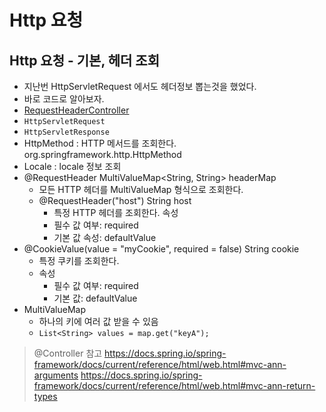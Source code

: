 # Http 요청

## Http 요청 - 기본, 헤더 조회

- 지난번 HttpServletRequest 에서도 헤더정보 뽑는것을 했었다.
- 바로 코드로 알아보자.
- [RequestHeaderController](./springmvc/src/main/java/hello/springmvc/basic/request/RequestHeaderController.java)
- `HttpServletRequest`
- `HttpServletResponse`
- HttpMethod : HTTP 메서드를 조회한다. org.springframework.http.HttpMethod
- Locale : locale 정보 조회
- @RequestHeader MultiValueMap<String, String> headerMap
  - 모든 HTTP 헤더를 MultiValueMap 형식으로 조회한다.
  - @RequestHeader("host") String host
    - 특정 HTTP 헤더를 조회한다. 속성
    - 필수 값 여부: required
    - 기본 값 속성: defaultValue
- @CookieValue(value = "myCookie", required = false) String cookie
  - 특정 쿠키를 조회한다.
  - 속성
    - 필수 값 여부: required
    - 기본 값: defaultValue
- MultiValueMap
  - 하나의 키에 여러 값 받을 수 있음
  - `List<String> values = map.get("keyA");`
> @Controller 참고
> <https://docs.spring.io/spring-framework/docs/current/reference/html/web.html#mvc-ann-arguments>
> <https://docs.spring.io/spring-framework/docs/current/reference/html/web.html#mvc-ann-return-types>